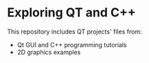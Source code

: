 # Exploring QT and C++

This repository includes QT projects' files from:
- Qt GUI and C++ programming tutorials
- 2D graphics examples